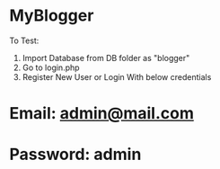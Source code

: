 # MyBlogger

To Test:
1. Import Database from DB folder as "blogger"
2. Go to login.php
3. Register New User or
Login With below credentials

# Email: admin@mail.com
# Password: admin

